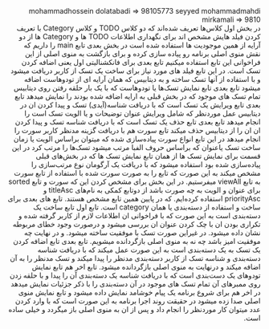 <div dir="rtl">
  mohammadhossein dolatabadi => 98105773
  seyyed mohammadmahdi mirkamali => 9810 </br>
در بخش اول کلاس‌ها تعریف شده‌اند که دو کلاس TODO و کلاس Category با تعریف کردن فیلد هایش مشخص اند
برای نگهداری اطلاعات TODO ها و Category ها از دو آرایه از همین موجودیت ها استفاده شده است
در بخش بعدی تابع main را داریم که نقش منوی اصلی برنامه رو پیاده سازی کرده و برای بازگشت به منوی اصلی از این فراخوانی این تابع استفاده میکنیم
تابع بعدی برای فانکشنالیتی اول یعنی اضافه کردن تسک است. در این تابع فیلد های مورد نیاز برای ساخت یک تسک از کاربر دریافت میشود و با استفاده از آنها تسک ساخته و به دیتابیس که همان آرایه ای از تودوهاست اضافه میشود
  تابع بعدی تابع نمایش تسک‌ها یا تودوهاست که با یک بار حلقه رفتن روی دیتابیس تمام تسک های موجود که در بخش قبلی به ارایه اضافه شده بودند را نمایش میدهد
  تابع بعدی تابع ویرایش یک تسک است که با دریافت شناسه(آیدی) تسک و پیدا کردن ان در دیتابیس عمل موردنظر که شامل ویرایش عنوان توضیحات و یا الویت تسک است را انجام میدهد
  تابع بعدی تابع حذف یک تسک است که با دریافت شناسه تسک و پیدا کردن ان ان را از دیتابیس حذف میکند
  تابع سورت هم با دریافت گزینه مدنظر کاربر سورت را انجام میدهد در این تابع انواع سورت پیاده‌سازی شده که میتوان براساس الویت یا زمان ساخت تسک یاعنوان که براساس حروف الفبا مرتب میشود تسک‌ها را مرتب کرد در این قسمت برای نمایش تسک ها از همان تابع نمایش تسک ها که در بخش‌های قبلی پیاده‌سازی شده بود استفاده میشود که با دریافت یک آرگومان نوع مرتب‌سازی را مشخص میکند به این صورت که تابع را به صورت سورت شده با استفاده از تابع سورت به تابع viewAll میفرستیم. در این بخش برای مشخص کردن این که سورت و تابع sorted برای عنوان و الویت به چه صورت باشد از دوتابع کمکی به نام‌های titleAsc و priorityAsc استفاده کرده‌ایم. که در پایین همین تابع مشخص هستند.
  تابع های بعدی برای ساخت و استفاده از دسته‌بندی یا همان category است. تابع اول تابع ساخت یک دسته‌بندی است به این صورت که با فراخوانی ان اطلاعات لازم از کاربر گرفته شده و تکراری بودن ان با چک کردن عنوان ان بررسی میشود و درصورت وجود خطای مربوطه نشان داده میشود. در غیراین صورت تسک با موفقیت ساخته میشود. و در نهایت  چه موفقیت امیز باشد چه نه به منوی اصلی بازگردانده میشویم.
  تابع بعدی تابع اضافه کردن یک تسک به یک دسته‌بندی است به این صورت عمل میکند که با دریافت شناسه دسته‌بندی و شناسه تسک از کاربر دسته‌بندی مدنظر را پیدا میکند و تسک مدنظر را به آن اضافه میکند و درنهایت به منوی اصلی بازگردانده میشود.
  تابع اخر هم تابع نمایش تودوهای یک دست‌بندی است که با دریافت شناسه یک دسته‌بندی آن را پیدا و با حلقه زدن روی ممبرهای آن تمام تسک های موجود در آن دسته‌بندی را با ذکر جزئیات نمایش میدهد
  در اخر هم برای شروع برنامه یک پیام خوشامد نمایش داده میشود و تابع نمایش منوی اصلی صدا زده میشود
در حقیقت روند اجرا برنامه به این صورت است که با وارد کردن عدد میتوان کار موردنظر را انجام داد و پس از ان به منوی اصلی باز میگردد و خیلی ساده است.
</div>
